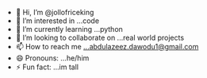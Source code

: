 - 👋 Hi, I’m @jollofriceking
- 👀 I’m interested in ...code
- 🌱 I’m currently learning ...python
- 💞️ I’m looking to collaborate on ...real world projects
- 📫 How to reach me ...abdulazeez.dawodu1@gmail.com
- 😄 Pronouns: ...he/him
- ⚡ Fun fact: ...im tall

<!---
jollofriceking/jollofriceking is a ✨ special ✨ repository because its `README.md` (this file) appears on your GitHub profile.
You can click the Preview link to take a look at your changes.
--->
